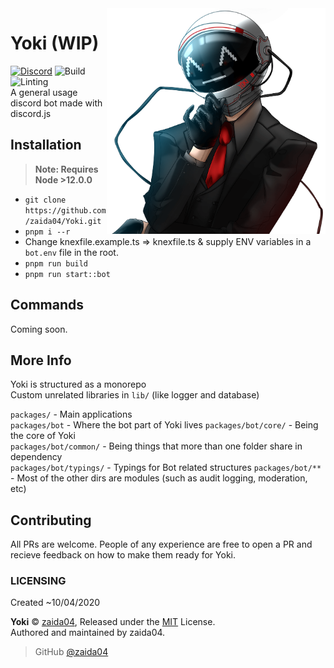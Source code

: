 <img src="static/yoki-readme.png" alt="Yoki Face" width='350' align="right">
 
# Yoki (WIP) 
[![Discord](https://img.shields.io/discord/732714723744940032.svg?label=&logo=discord&logoColor=ffffff&color=7389D8&labelColor=6A7EC2)](https://discord.gg/jf66UUN) ![Build](https://github.com/zaida04/Yoki/workflows/TypeScript/badge.svg) ![Linting](https://github.com/zaida04/Yoki/workflows/Linting/badge.svg)  
A general usage discord bot made with discord.js  

 
## Installation 
> **Note: Requires Node >12.0.0**  
- `git clone https://github.com/zaida04/Yoki.git`  
- `pnpm i --r`  
- Change knexfile.example.ts => knexfile.ts & supply ENV variables in a `bot.env` file in the root.  
- `pnpm run build`  
- `pnpm run start::bot` 
    

## Commands
Coming soon.

## More Info
Yoki is structured as a monorepo  
Custom unrelated libraries in `lib/` (like logger and database)

`packages/` - Main applications     
`packages/bot` - Where the bot part of Yoki lives
`packages/bot/core/` - Being the core of Yoki  
`packages/bot/common/` - Being things that more than one folder share in dependency  
`packages/bot/typings/` - Typings for Bot related structures
`packages/bot/**` - Most of the other dirs are modules (such as audit logging, moderation, etc)

## Contributing
All PRs are welcome. People of any experience are free to open a PR and recieve feedback on how to make them ready for Yoki.

### LICENSING  
Created ~10/04/2020  

**Yoki** © [zaida04](https://github.com/zaida04), Released under the [MIT](https://github.com/zaida04/Yoki/blob/master/LICENSE) License.  
Authored and maintained by zaida04.

> GitHub [@zaida04](https://github.com/zaida04) 

